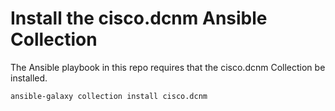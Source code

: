 # Install the cisco.dcnm Ansible Collection 

The Ansible playbook in this repo requires that the cisco.dcnm Collection be installed.

```bash
ansible-galaxy collection install cisco.dcnm
```
